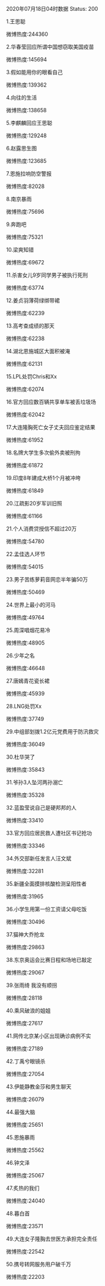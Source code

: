 2020年07月18日04时数据
Status: 200

1.王思聪

微博热度:244360

2.华春莹回应所谓中国想窃取美国疫苗

微博热度:145694

3.假如能用你的眼看自己

微博热度:139362

4.向往的生活

微博热度:138658

5.李麒麟回应王思聪

微博热度:129248

6.赵露思生图

微博热度:123685

7.恩施拉响防空警报

微博热度:82028

8.南京暴雨

微博热度:75696

9.奔跑吧

微博热度:75321

10.梁爽知错

微博热度:69672

11.杀害女儿9岁同学男子被执行死刑

微博热度:63774

12.姜贞羽薄荷绿绑带裙

微博热度:62239

13.高考查成绩的那天

微博热度:62238

14.湖北恩施城区大面积被淹

微博热度:62131

15.LPL处罚Chris和Xx

微博热度:62074

16.官方回应数百辆共享单车被丢垃圾场

微博热度:62042

17.大连隆胸死亡女子丈夫回应鉴定结果

微博热度:61952

18.名牌大学生多次偷外卖被刑拘

微博热度:61872

19.印度8年建成大桥1个月被冲垮

微博热度:61849

20.江疏影20岁军训旧照

微博热度:61166

21.个人消费贷授信不超过20万

微博热度:54780

22.孟佳选人环节

微博热度:54015

23.男子苦练萝莉音网恋半年骗50万

微博热度:50469

24.世界上最小的河马

微博热度:49764

25.周深唱烟花易冷

微博热度:48905

26.少年之名

微博热度:46648

27.唐嫣青花瓷长裙

微博热度:45939

28.LNG处罚Xx

微博热度:37749

29.中组部划拨1.2亿元党费用于防汛救灾

微博热度:36049

30.杜华哭了

微博热度:35843

31.爷孙3人坠河两孙溺亡

微博热度:35328

32.蓝盈莹说自己是硬邦邦的人

微博热度:33410

33.官方回应居民救人遭社区书记抢功

微博热度:33346

34.外交部新任发言人汪文斌

微博热度:32281

35.新疆全面摸排核酸检测呈阳性者

微博热度:31965

36.小学生用第一份工资请父母吃饭

微博热度:30496

37.猫神大乔抢龙

微博热度:29863

38.东京奥运会比赛日程和场地已敲定

微博热度:29067

39.张雨绮 我没有顺拐

微博热度:28118

40.乘风破浪的姐姐

微博热度:27617

41.网传北京某小区出现确诊病例不实

微博热度:27189

42.丁禹兮眼镜杀

微博热度:27054

43.伊能静教金莎和男生聊天

微博热度:26079

44.最强大脑

微博热度:25651

45.恩施暴雨

微博热度:25562

46.钟文泽

微博热度:25067

47.炙热的我们

微博热度:24040

48.暮白首

微博热度:23571

49.大连女子隆胸去世医方承担完全责任

微博热度:22542

50.携号转网服务用户破千万

微博热度:22203

